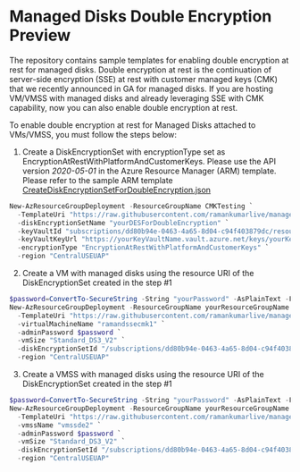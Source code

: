 # Managed Disks Double Encryption Preview 

The repository contains sample templates for enabling double encryption at rest for managed disks. Double encryption at rest is the continuation of server-side encryption (SSE) at rest with customer managed keys (CMK) that we recently announced in GA for managed disks. If you are hosting VM/VMSS with managed disks and already leveraging SSE with CMK capability, now you can also enable double encryption at rest.

To enable double encryption at rest for Managed Disks attached to VMs/VMSS, you must follow the steps below:

1. Create a DiskEncryptionSet with encryptionType set as EncryptionAtRestWithPlatformAndCustomerKeys. Please use the API version *2020-05-01* in the Azure Resource Manager (ARM) template. Please refer to the sample ARM template [CreateDiskEncryptionSetForDoubleEncryption.json](https://github.com/ramankumarlive/manageddisksdoubleencryptionpreview/blob/master/CreateDiskEncryptionSetForDoubleEncryption.json)

```PowerShell
New-AzResourceGroupDeployment -ResourceGroupName CMKTesting `
  -TemplateUri "https://raw.githubusercontent.com/ramankumarlive/manageddisksdoubleencryptionpreview/master/CreateDiskEncryptionSetForDoubleEncryption.json" `
  -diskEncryptionSetName "yourDESForDoubleEncryption" `
  -keyVaultId "subscriptions/dd80b94e-0463-4a65-8d04-c94f403879dc/resourceGroups/yourResourceGroupName/providers/Microsoft.KeyVault/vaults/yourKeyVaultName" `
  -keyVaultKeyUrl "https://yourKeyVaultName.vault.azure.net/keys/yourKeyName/403445136dee4a57af7068cab08f7d42" `
  -encryptionType "EncryptionAtRestWithPlatformAndCustomerKeys" `
  -region "CentralUSEUAP"

```
2. Create a VM with managed disks using the resource URI of the DiskEncryptionSet created in the step #1

```PowerShell
$password=ConvertTo-SecureString -String "yourPassword" -AsPlainText -Force
New-AzResourceGroupDeployment -ResourceGroupName yourResourceGroupName `
  -TemplateUri "https://raw.githubusercontent.com/ramankumarlive/manageddisksdoubleencryptionpreview/master/CreateVMWithDisksEncryptedWithDoubleEncryption.json" `
  -virtualMachineName "ramandssecmk1" `
  -adminPassword $password `
  -vmSize "Standard_DS3_V2" `
  -diskEncryptionSetId "/subscriptions/dd80b94e-0463-4a65-8d04-c94f403879dc/resourceGroups/yourResourceGroupName/providers/Microsoft.Compute/diskEncryptionSets/yourDESForDoubleEncryption" `
  -region "CentralUSEUAP"
```

3. Create a VMSS with managed disks using the resource URI of the DiskEncryptionSet created in the step #1

```PowerShell
$password=ConvertTo-SecureString -String "yourPassword" -AsPlainText -Force
New-AzResourceGroupDeployment -ResourceGroupName yourResourceGroupName `
  -TemplateUri "https://raw.githubusercontent.com/ramankumarlive/manageddisksdoubleencryptionpreview/master/CreateVMSSWithDisksEncryptedWithDoubleEncryption.json" `
  -vmssName "vmssde2" `
  -adminPassword $password `
  -vmSize "Standard_DS3_V2" `
  -diskEncryptionSetId "/subscriptions/dd80b94e-0463-4a65-8d04-c94f403879dc/resourceGroups/yourResourceGroupName/providers/Microsoft.Compute/diskEncryptionSets/yourDESForDoubleEncryption" `
  -region "CentralUSEUAP"
```
